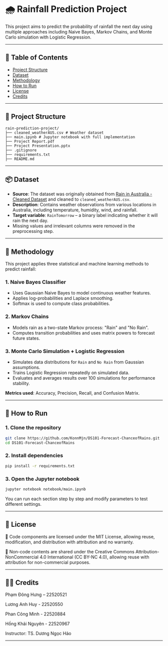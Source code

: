 # 🌧️ Rainfall Prediction Project

This project aims to predict the probability of rainfall the next day using multiple approaches including Naive Bayes, Markov Chains, and Monte Carlo simulation with Logistic Regression. 

---

## 📌 Table of Contents

- [Project Structure](#project-structure)
- [Dataset](#dataset)
- [Methodology](#methodology)
- [How to Run](#how-to-run)
- [License](#license)
- [Credits](#credits)

---

## 📁 Project Structure

```
rain-prediction-project/
├── cleaned_weatherAUS.csv # Weather dataset
├── main.ipynb # Jupyter notebook with full implementation
├── Project Report.pdf 
├── Project Presentation.pptx
├── .gitignore 
├── requirements.txt 
├── README.md 
```

---

## 📦 Dataset

- **Source**: The dataset was originally obtained from [Rain in Australia - Cleaned Dataset](https://www.kaggle.com/datasets/caillemaxence/rain-in-australia-cleaned-dataset) and cleaned to `cleaned_weatherAUS.csv`.
- **Description**: Contains weather observations from various locations in Australia, including temperature, humidity, wind, and rainfall.
- **Target variable**: `RainTomorrow` – a binary label indicating whether it will rain the next day.
- Missing values and irrelevant columns were removed in the preprocessing step.

---

## 🧠 Methodology

This project applies three statistical and machine learning methods to predict rainfall:

### 1. Naive Bayes Classifier
- Uses Gaussian Naive Bayes to model continuous weather features.
- Applies log-probabilities and Laplace smoothing.
- Softmax is used to compute class probabilities.

### 2. Markov Chains
- Models rain as a two-state Markov process: "Rain" and "No Rain".
- Computes transition probabilities and uses matrix powers to forecast future states.

### 3. Monte Carlo Simulation + Logistic Regression
- Simulates data distributions for `Rain` and `No Rain` from Gaussian assumptions.
- Trains Logistic Regression repeatedly on simulated data.
- Evaluates and averages results over 100 simulations for performance stability.

**Metrics used**: Accuracy, Precision, Recall, and Confusion Matrix.

---

## 🚀 How to Run

### 1. Clone the repository

```bash
git clone https://github.com/KonnMjn/DS101-Forecast-ChanceofRains.git
cd DS101-Forecast-ChanceofRains
```
### 2. Install dependencies
```bash
pip install -r requirements.txt
```
### 3. Open the Jupyter notebook
```bash
jupyter notebook notebook/main.ipynb
```
You can run each section step by step and modify parameters to test different settings.

---

## 📄 License
📌 Code components are licensed under the MIT License, allowing reuse, modification, and distribution with attribution and no warranty.

📎 Non-code contents are shared under the Creative Commons Attribution-NonCommercial 4.0 International (CC BY-NC 4.0), allowing reuse with attribution for non-commercial purposes.

---

## 👨‍🏫 Credits

Phạm Đông Hưng – 22520521

Lương Anh Huy - 22520550

Phan Công Minh - 22520884

Hồng Khải Nguyên - 22520967

Instructor: TS. Dương Ngọc Hảo

---
